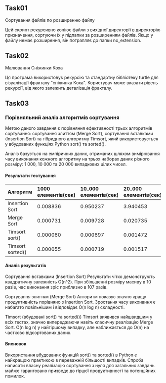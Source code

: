 ## Task01
Сортування файлів по розширенню файлу

Цей скрипт рекурсивно копіює файли з вихідної директорії в директорію призначення, сортуючи їх у підпапки за розширенням файлів. Якщо у файлу немає розширення, він потрапляє до папки no_extension.

## Task02
Малювання Сніжинки Коха

Ця програма використовує рекурсію та стандартну бібліотеку turtle для візуалізації фракталу "сніжинка Коха". Користувач може вказати рівень рекурсії, від якого залежить деталізація фракталу.


## Task03
### Порівняльний аналіз алгоритмів сортування

Метою даного завдання є порівняння ефективності трьох алгоритмів сортування: сортування злиттям (Merge Sort), сортування вставками (Insertion Sort) та гібридного алгоритму Timsort, який використовується у вбудованих функціях Python sort() та sorted().

Аналіз базується на емпіричних даних, отриманих шляхом вимірювання часу виконання кожного алгоритму на трьох наборах даних різного розміру: 1 000, 10 000 та 20 000 випадкових цілих чисел.

#### Результати тестування

Алгоритм             | 1000 елементів(сек)  | 10_000 елементів(сек) | 20_000 елементів(сек)
:------------------- | :------------------- | :-------------------- | :-------------------
Insertion Sort       | 0.008836             | 0.950237              | 3.940453
Merge Sort           | 0.000731             | 0.009728              | 0.020735
Timsort sort()       | 0.000060             | 0.000697              | 0.001472
Timsort sorted()     | 0.000055             | 0.000719              | 0.001517

#### Аналіз результатів

Сортування вставками (Insertion Sort)
Результати чітко демонструють квадратичну залежність O(n^2). При збільшенні розміру масиву в 10 разів, час виконання зріс приблизно в 107 разів.

Сортування злиттям (Merge Sort)
Алгоритм показує значно кращу продуктивність порівняно з Insertion Sort. Зростання часу виконання є набагато повільнішим і відповідає O(n log n) складності.

Timsort (вбудовані sort() та sorted())
Timsort виявився найшвидшим у всіх тестах, значно випереджаючи навіть класичну реалізацію Merge Sort. O(n log n) у найгіршому випадку, але наближається до O(n) на частково відсортованих даних.

#### Висновок
Використання вбудованих функцій sort() та sorted() в Python є найкращою практикою в переважній більшості випадків. Спроба написати власну реалізацію сортування з нуля для загальних завдань майже гарантовано призведе до гіршої продуктивності та потенційних помилок.